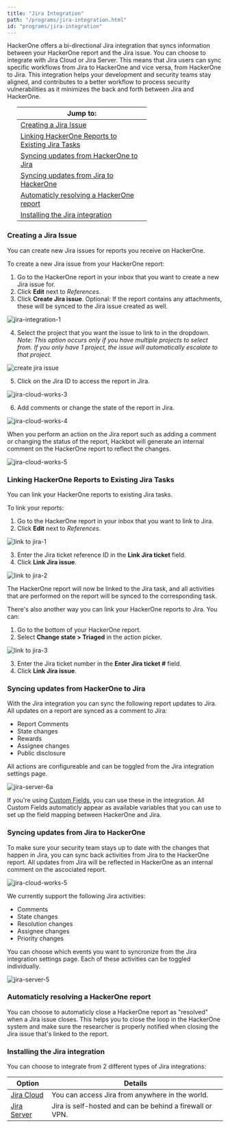 ```yaml
---
title: "Jira Integration"
path: "/programs/jira-integration.html"
id: "programs/jira-integration"
---
```


<style>
.contents {
  margin-left: 1.45rem;
  margin-right: 1.45rem;
  border-radius: 0.3em;
  width: 60%;
}
</style>

HackerOne offers a bi-directional Jira integration that syncs information between your HackerOne report and the Jira issue. You can choose to integrate with Jira Cloud or Jira Server. This means that Jira users can sync specific workflows from Jira to HackerOne and vice versa, from HackerOne to Jira. This integration helps your development and security teams stay aligned, and contributes to a better workflow to process security vulnerabilities as it minimizes the back and forth between Jira and HackerOne.

<div class="background contents" markdown="1">

Jump to: |
-------- |
[Creating a Jira Issue](#creating) |
[Linking HackerOne Reports to Existing Jira Tasks](#linking) |
[Syncing updates from HackerOne to Jira](#hackerone-to-jira) |
[Syncing updates from Jira to HackerOne](#jira-to-hackerone) |
[Automaticly resolving a HackerOne report](#auto-close) |
[Installing the Jira integration](#installing) |
</div>

<h3 id="creating">Creating a Jira Issue</h3>
You can create new Jira issues for reports you receive on HackerOne.

To create a new Jira issue from your HackerOne report:
1. Go to the HackerOne report in your inbox that you want to create a new Jira issue for.
2. Click **Edit** next to <i>References</i>.
3. Click **Create Jira issue**. Optional: If the report contains any attachments, these will be synced to the Jira issue created as well.

![jira-integration-1](./images/jira-integration.png)

4. Select the project that you want the issue to link to in the dropdown. *Note: This option occurs only if you have multiple projects to select from. If you only have 1 project, the issue will automatically escalate to that project.*

![create jira issue](./images/create-jira.png)

5. Click on the Jira ID to access the report in Jira.

  ![jira-cloud-works-3](./images/jira-cloud-works-3.png)

6. Add comments or change the state of the report in Jira.

  ![jira-cloud-works-4](./images/jira-cloud-works-4.png)

When you perform an action on the Jira report such as adding a comment or changing the status of the report, Hackbot will generate an internal comment on the HackerOne report to reflect the changes.

  ![jira-cloud-works-5](./images/jira-cloud-works-5.png)

<h3 id="linking">Linking HackerOne Reports to Existing Jira Tasks</h3>
You can link your HackerOne reports to existing Jira tasks.

To link your reports:
1. Go to the HackerOne report in your inbox that you want to link to Jira.
2. Click **Edit** next to <i>References</i>.

![link to jira-1](./images/link-jira-1.png)

3. Enter the Jira ticket reference ID in the **Link Jira ticket** field.
4. Click **Link Jira issue**.

![link to jira-2](./images/link-jira-2.png)

The HackerOne report will now be linked to the Jira task, and all activities that are performed on the report will be synced to the corresponding task.

There's also another way you can  link your HackerOne reports to Jira. You can:
1. Go to the bottom of your HackerOne report.
2. Select **Change state > Triaged** in the action picker.

![link to jira-3](./images/link-jira-3.png)

3. Enter the Jira ticket number in the **Enter Jira ticket #** field.
4. Click **Link Jira issue**.

<h3 id="hackerone-to-jira">Syncing updates from HackerOne to Jira</h3>

With the Jira integration you can sync the following report updates to Jira. All updates on a report are synced as a comment to Jira:
- Report Comments
- State changes
- Rewards
- Assignee changes
- Public disclosure

All actions are configureable and can be toggled from the Jira integration settings page.

![jira-server-6a](./images/jira-server-6a.png)

If you're using [Custom Fields](/programs/custom-fields.html), you can use these in the integration. All Custom Fields automaticly appear as available variables that you can use to set up the field mapping between HackerOne and Jira.

<h3 id="jira-to-hackerone">Syncing updates from Jira to HackerOne</h3>

To make sure your security team stays up to date with the changes that happen in Jira, you can sync back activities from Jira to the HackerOne report. All updates from Jira will be reflected in HackerOne as an internal comment on the ascociated report. 

![jira-cloud-works-5](./images/jira-cloud-works-5.png)

We currently support the following Jira activities:
- Comments
- State changes
- Resolution changes
- Assignee changes
- Priority changes

You can choose which events you want to syncronize from the Jira integration settings page. Each of these activities can be toggled individually.

![jira-server-5](./images/jira-server-jira-to-hackerone.png)

<h3 id="auto-close">Automaticly resolving a HackerOne report</h3>

You can choose to automaticly close a HackerOne report as "resolved" when a Jira issue closes. This helps you to close the loop in the HackerOne system and make sure the researcher is properly notified when closing the Jira issue that's linked to the report.

<h3 id="installing">Installing the Jira integration</h3>


You can choose to integrate from 2 different types of Jira integrations:

Option | Details
------ | -------
[Jira Cloud](jira-cloud-integration.html) | You can access Jira from anywhere in the world.
[Jira Server](jira-server-integration.html)| Jira is self-hosted and can be behind a firewall or VPN.